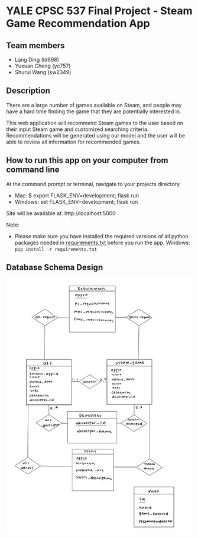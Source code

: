 # YALE CPSC 537 Final Project - Steam Game Recommendation App

## Team members
- Lang Ding (ld698)
- Yuxuan Cheng (yc757)
- Shurui Wang (sw2349)

## Description

There are a large number of games available on Steam, and people may have a hard time finding the game that they are potentially interested in. 

This web application will recommend Steam games to the user based on their input Steam game and customized searching criteria. Recommendations will be generated using our model and the user will be able to review all information for recommended games.

## How to run this app on your computer from command line
 At the command prompt or terminal, navigate to your projects directory
- Mac: $ export FLASK_ENV=development; flask run
- Windows: set FLASK_ENV=development; flask run

Site will be available at: http://localhost:5000

Note:

- Please make sure you have installed the required versions of all python packages needed in [requirements.txt](https://github.com/JadenWSR/SteamProject/blob/main/requirements.txt) before you run the app. Windows: `pip install -r requirements.txt`

## Database Schema Design

![schema_design.jpg](/static/schema_design.jpg)

